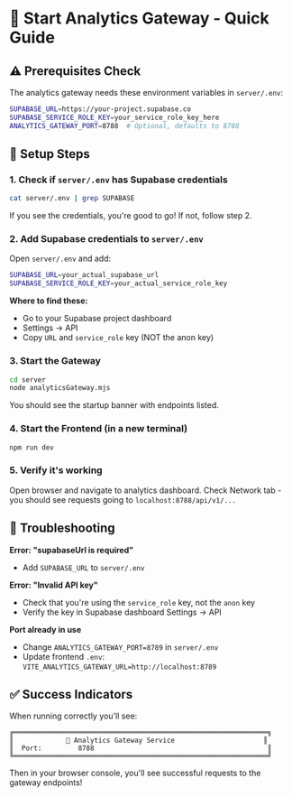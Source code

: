 # 🚀 Start Analytics Gateway - Quick Guide

## ⚠️ Prerequisites Check

The analytics gateway needs these environment variables in `server/.env`:

```bash
SUPABASE_URL=https://your-project.supabase.co
SUPABASE_SERVICE_ROLE_KEY=your_service_role_key_here
ANALYTICS_GATEWAY_PORT=8788  # Optional, defaults to 8788
```

## 🔧 Setup Steps

### 1. Check if `server/.env` has Supabase credentials
```bash
cat server/.env | grep SUPABASE
```

If you see the credentials, you're good to go! If not, follow step 2.

### 2. Add Supabase credentials to `server/.env`

Open `server/.env` and add:
```bash
SUPABASE_URL=your_actual_supabase_url
SUPABASE_SERVICE_ROLE_KEY=your_actual_service_role_key
```

**Where to find these:**
- Go to your Supabase project dashboard
- Settings → API
- Copy `URL` and `service_role` key (NOT the anon key)

### 3. Start the Gateway
```bash
cd server
node analyticsGateway.mjs
```

You should see the startup banner with endpoints listed.

### 4. Start the Frontend (in a new terminal)
```bash
npm run dev
```

### 5. Verify it's working
Open browser and navigate to analytics dashboard. Check Network tab - you should see requests going to `localhost:8788/api/v1/...`

## 🐛 Troubleshooting

**Error: "supabaseUrl is required"**
- Add `SUPABASE_URL` to `server/.env`

**Error: "Invalid API key"**
- Check that you're using the `service_role` key, not the `anon` key
- Verify the key in Supabase dashboard Settings → API

**Port already in use**
- Change `ANALYTICS_GATEWAY_PORT=8789` in `server/.env`
- Update frontend `.env`: `VITE_ANALYTICS_GATEWAY_URL=http://localhost:8789`

## ✅ Success Indicators

When running correctly you'll see:
```
╔═══════════════════════════════════════════════════════════════╗
║             🚀 Analytics Gateway Service                      ║
║  Port:         8788                                           ║
╚═══════════════════════════════════════════════════════════════╝
```

Then in your browser console, you'll see successful requests to the gateway endpoints!
